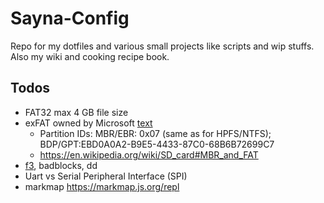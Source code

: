 # Sayna-Config
Repo for my dotfiles and various small projects like scripts and wip stuffs.\
Also my wiki and cooking recipe book.

## Todos
- FAT32 max 4 GB file size
- exFAT owned by Microsoft [text](https://en.wikipedia.org/wiki/ExFAT)
    - Partition IDs: MBR/EBR: 0x07 (same as for HPFS/NTFS); BDP/GPT:EBD0A0A2-B9E5-4433-87C0-68B6B72699C7
    - https://en.wikipedia.org/wiki/SD_card#MBR_and_FAT
- [f3](https://de.wikipedia.org/wiki/F3_Fight_Flash_Fraud), badblocks, dd
- Uart vs Serial Peripheral Interface (SPI)
- markmap https://markmap.js.org/repl